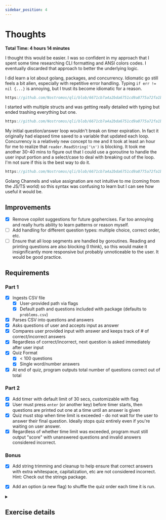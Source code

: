 ```yaml
---
sidebar_position: 4
---
```


# Thoughts 
**Total Time: 4 hours 14 minutes**

I thought this would be easier. I was so confident in my approach that I spent some time researching CLI formatting and ANSI colors codes. I eventually discarded that approach to better the underlying logic. 

I did learn a lot about golang, packages, and concurrency. Idiomatic go still feels a bit alien, especially with repetitive error handling. Typing `if err != nil {...}` is annoying, but I trust its become idiomatic for a reason. 

```go reference
https://github.com/Nostromos/qli/blob/6671cb7a4a2bda6751cd9a8775a72fa1bae309f2/quiz.go#L15-L18
```

I started with multiple structs and was getting really detailed with typing but ended trashing everything but one. 

```go reference
https://github.com/Nostromos/qli/blob/6671cb7a4a2bda6751cd9a8775a72fa1bae309f2/quiz.go#L115-L135
```

My initial question/answer loop wouldn't break on timer expiration. In fact it originally had elapsed time saved to a variable that updated each loop. Concurrency is a relatively new concept to me and it took at least an hour for me to realize that `reader.ReadString('\n')` is blocking. It took me another 30-40 mins to figure out that I could use a goroutine to handle the user input portion and a select/case to deal with breaking out of the loop. I'm not sure if this is the best way to do it.

```go reference
https://github.com/Nostromos/qli/blob/6671cb7a4a2bda6751cd9a8775a72fa1bae309f2/quiz.go#L130
```

Golang Channels and value assignation are not intuitive to me (coming from the JS/TS world) so this syntax was confusing to learn but I can see how useful it would be. 

## Improvements
- [x] Remove copilot suggestions for future gophercises. Far too annoying and really hurts ability to learn patterns or reason myself.  
- [ ] Add handling for different question types: multiple choice, correct order, etc.
- [ ] Ensure that all loop segments are handled by goroutines. Reading and printing questions are also blocking (I think), so this would make it insignificantly more responsive but probably unnoticeable to the user. It would be good practice. 

## Requirements
### Part 1
- [x] Ingests CSV file
  - [x] User-provided path via flags
  - [x] Default path and questions included with package (defaults to `problems.csv`)
- [x] Parses CSV into questions and answers
- [x] Asks questions of user and accepts input as answer
- [x] Compares user provided input with answer and keeps track of # of correct/incorrect answers
- [x] Regardless of correct/incorrect, next question is asked immediately after user input
- [x] Quiz Format
  - [x] < 100 questions
  - [x] Single word/number answers
- [x] At end of quiz, program outputs total number of questions correct out of total

### Part 2
- [x] Add timer with default limit of 30 secs, customizable with flag
- [x] User must press `enter` (or another key) before timer starts, then questions are printed out one at a time until an answer is given
- [x] Quiz must stop when time limit is exceeded - do not wait for the user to answer their final question. Ideally stops quiz entirely even if you're waiting on user answer.
- [x] Regardless of whether time limit was exceeded, program must still output "score" with unanswered questions and invalid answers considered incorrect.

### Bonus
- [x] Add string trimming and cleanup to help ensure that correct answers with extra whitespace, capitalization, etc are not considered incorrect. Hint: Check out the strings package.
- [x] Add an option (a new flag) to shuffle the quiz order each time it is run.


<details>
<summary><h2> Exercise details </h2></summary>
This exercise is broken into two parts to help simplify the process of explaining it as well as to make it easier to solve. The second part is harder than the first, so if you get stuck feel free to move on to another problem then come back to part 2 later.

### Part 1
Create a program that will read in a quiz provided via a CSV file (more details below) and will then give the quiz to a user keeping track of how many questions they get right and how many they get incorrect. Regardless of whether the answer is correct or wrong the next question should be asked immediately afterwards.

The CSV file should default to problems.csv (example shown below), but the user should be able to customize the filename via a flag.

The CSV file will be in a format like below, where the first column is a question and the second column in the same row is the answer to that question.

```
5+5,10
7+3,10
1+1,2
8+3,11
1+2,3
8+6,14
3+1,4
1+4,5
5+1,6
2+3,5
3+3,6
2+4,6
5+2,7
```

You can assume that quizzes will be relatively short (< 100 questions) and will have single word/number answers.

At the end of the quiz the program should output the total number of questions correct and how many questions there were in total. Questions given invalid answers are considered incorrect.

!NOTE: CSV files may have questions with commas in them. Eg: "what 2+2, sir?",4 is a valid row in a CSV. I suggest you look into the CSV package in Go and don’t try to write your own CSV parser.

### Part 2
Adapt your program from part 1 to add a timer. The default time limit should be 30 seconds, but should also be customizable via a flag.

Your quiz should stop as soon as the time limit has exceeded. That is, you shouldn’t wait for the user to answer one final questions but should ideally stop the quiz entirely even if you are currently waiting on an answer from the end user.

Users should be asked to press enter (or some other key) before the timer starts, and then the questions should be printed out to the screen one at a time until the user provides an answer. Regardless of whether the answer is correct or wrong the next question should be asked.

At the end of the quiz the program should still output the total number of questions correct and how many questions there were in total. Questions given invalid answers or unanswered are considered incorrect.

### Bonus
As a bonus exercises you can also…

1. Add string trimming and cleanup to help ensure that correct answers with extra whitespace, capitalization, etc are not considered incorrect. Hint: Check out the strings package.
2. Add an option (a new flag) to shuffle the quiz order each time it is run.
</details>



